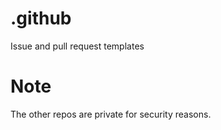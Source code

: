 # .github
Issue and pull request templates

# Note

The other repos are private for security reasons.

